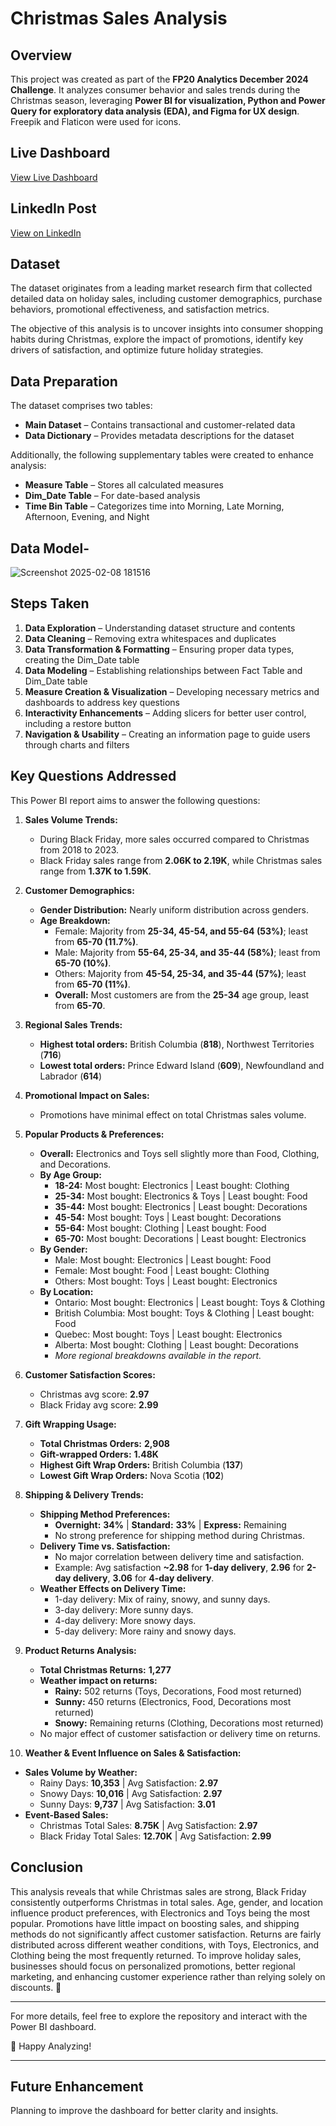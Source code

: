 # Christmas Sales Analysis

## Overview
This project was created as part of the **FP20 Analytics December 2024 Challenge**. It analyzes consumer behavior and sales trends during the Christmas season, leveraging **Power BI for visualization, Python and Power Query for exploratory data analysis (EDA), and Figma for UX design**. Freepik and Flaticon were used for icons.

## Live Dashboard
[View Live Dashboard](https://app.powerbi.com/view?r=eyJrIjoiMjgxMDU2MmItYzczZS00YWRhLWE3MGYtNjNjNzEzOWQ0N2E5IiwidCI6IjQ2NTRiNmYxLTBlNDctNDU3OS1hOGExLTAyZmU5ZDk0M2M3YiIsImMiOjl9)

## LinkedIn Post
[View on LinkedIn]([https://www.linkedin.com/feed/update/urn:li:groupPost:12751070-7277576964494811136/](https://www.linkedin.com/feed/update/urn:li:activity:7277589250911477760?utm_source=share&utm_medium=member_desktop&rcm=ACoAACm_MdkBAINlDpBdpb0l7ExWMWsm7jLltdM))

## Dataset
The dataset originates from a leading market research firm that collected detailed data on holiday sales, including customer demographics, purchase behaviors, promotional effectiveness, and satisfaction metrics. 

The objective of this analysis is to uncover insights into consumer shopping habits during Christmas, explore the impact of promotions, identify key drivers of satisfaction, and optimize future holiday strategies.

## Data Preparation
The dataset comprises two tables:
- **Main Dataset** – Contains transactional and customer-related data
- **Data Dictionary** – Provides metadata descriptions for the dataset

Additionally, the following supplementary tables were created to enhance analysis:
- **Measure Table** – Stores all calculated measures
- **Dim_Date Table** – For date-based analysis
- **Time Bin Table** – Categorizes time into Morning, Late Morning, Afternoon, Evening, and Night

## Data Model-
![Screenshot 2025-02-08 181516](https://github.com/user-attachments/assets/95096c90-ae3f-4360-9832-50fe8aa839da)

## Steps Taken
1. **Data Exploration** – Understanding dataset structure and contents
2. **Data Cleaning** – Removing extra whitespaces and duplicates
3. **Data Transformation & Formatting** – Ensuring proper data types, creating the Dim_Date table
4. **Data Modeling** – Establishing relationships between Fact Table and Dim_Date table
5. **Measure Creation & Visualization** – Developing necessary metrics and dashboards to address key questions
6. **Interactivity Enhancements** – Adding slicers for better user control, including a restore button
7. **Navigation & Usability** – Creating an information page to guide users through charts and filters

## Key Questions Addressed
This Power BI report aims to answer the following questions:

1. **Sales Volume Trends:**
   - During Black Friday, more sales occurred compared to Christmas from 2018 to 2023.
   - Black Friday sales range from **2.06K to 2.19K**, while Christmas sales range from **1.37K to 1.59K**.

2. **Customer Demographics:**
   - **Gender Distribution:** Nearly uniform distribution across genders.
   - **Age Breakdown:**
     - Female: Majority from **25-34, 45-54, and 55-64 (53%)**; least from **65-70 (11.7%)**.
     - Male: Majority from **55-64, 25-34, and 35-44 (58%)**; least from **65-70 (10%)**.
     - Others: Majority from **45-54, 25-34, and 35-44 (57%)**; least from **65-70 (11%)**.
     - **Overall:** Most customers are from the **25-34** age group, least from **65-70**.

3. **Regional Sales Trends:**
   - **Highest total orders:** British Columbia (**818**), Northwest Territories (**716**)
   - **Lowest total orders:** Prince Edward Island (**609**), Newfoundland and Labrador (**614**)

4. **Promotional Impact on Sales:**
   - Promotions have minimal effect on total Christmas sales volume.

5. **Popular Products & Preferences:**
   - **Overall:** Electronics and Toys sell slightly more than Food, Clothing, and Decorations.
   - **By Age Group:**
     - **18-24:** Most bought: Electronics | Least bought: Clothing
     - **25-34:** Most bought: Electronics & Toys | Least bought: Food
     - **35-44:** Most bought: Electronics | Least bought: Decorations
     - **45-54:** Most bought: Toys | Least bought: Decorations
     - **55-64:** Most bought: Clothing | Least bought: Food
     - **65-70:** Most bought: Decorations | Least bought: Electronics
   - **By Gender:**
     - Male: Most bought: Electronics | Least bought: Food
     - Female: Most bought: Food | Least bought: Clothing
     - Others: Most bought: Toys | Least bought: Electronics
   - **By Location:**
     - Ontario: Most bought: Electronics | Least bought: Toys & Clothing
     - British Columbia: Most bought: Toys & Clothing | Least bought: Food
     - Quebec: Most bought: Toys | Least bought: Electronics
     - Alberta: Most bought: Clothing | Least bought: Decorations
     - *More regional breakdowns available in the report.*

6. **Customer Satisfaction Scores:**
   - Christmas avg score: **2.97**
   - Black Friday avg score: **2.99**

7. **Gift Wrapping Usage:**
   - **Total Christmas Orders:** **2,908**
   - **Gift-wrapped Orders:** **1.48K**
   - **Highest Gift Wrap Orders:** British Columbia (**137**)
   - **Lowest Gift Wrap Orders:** Nova Scotia (**102**)

8. **Shipping & Delivery Trends:**
   - **Shipping Method Preferences:**
     - **Overnight:** **34%** | **Standard:** **33%** | **Express:** Remaining
     - No strong preference for shipping method during Christmas.
   - **Delivery Time vs. Satisfaction:**
     - No major correlation between delivery time and satisfaction.
     - Example: Avg satisfaction **~2.98** for **1-day delivery**, **2.96** for **2-day delivery**, **3.06** for **4-day delivery**.
   - **Weather Effects on Delivery Time:**
     - 1-day delivery: Mix of rainy, snowy, and sunny days.
     - 3-day delivery: More sunny days.
     - 4-day delivery: More snowy days.
     - 5-day delivery: More rainy and snowy days.

9. **Product Returns Analysis:**
   - **Total Christmas Returns:** **1,277**
   - **Weather impact on returns:**
     - **Rainy:** 502 returns (Toys, Decorations, Food most returned)
     - **Sunny:** 450 returns (Electronics, Food, Decorations most returned)
     - **Snowy:** Remaining returns (Clothing, Decorations most returned)
   - No major effect of customer satisfaction or delivery time on returns.

10. **Weather & Event Influence on Sales & Satisfaction:**
   - **Sales Volume by Weather:**
     - Rainy Days: **10,353** | Avg Satisfaction: **2.97**
     - Snowy Days: **10,016** | Avg Satisfaction: **2.97**
     - Sunny Days: **9,737** | Avg Satisfaction: **3.01**
   - **Event-Based Sales:**
     - Christmas Total Sales: **8.75K** | Avg Satisfaction: **2.97**
     - Black Friday Total Sales: **12.70K** | Avg Satisfaction: **2.99**

## Conclusion
This analysis reveals that while Christmas sales are strong, Black Friday consistently outperforms Christmas in total sales. Age, gender, and location influence product preferences, with Electronics and Toys being the most popular. Promotions have little impact on boosting sales, and shipping methods do not significantly affect customer satisfaction. Returns are fairly distributed across different weather conditions, with Toys, Electronics, and Clothing being the most frequently returned. To improve holiday sales, businesses should focus on personalized promotions, better regional marketing, and enhancing customer experience rather than relying solely on discounts. 🚀

---

For more details, feel free to explore the repository and interact with the Power BI dashboard.

🚀 Happy Analyzing!

- - - 
## Future Enhancement
Planning to improve the dashboard for better clarity and insights.
